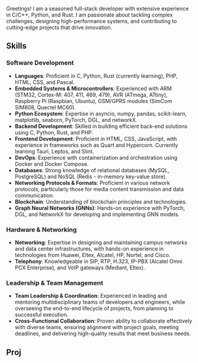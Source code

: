 Greetings! I am a seasoned full-stack developer with extensive experience in C/C++, Python, and Rust. I am passionate about tackling complex challenges, designing high-performance systems, and contributing to cutting-edge projects that drive innovation.

## Skills

### Software Development
- **Languages**: Proficient in C, Python, Rust (currently learning), PHP, HTML, CSS, and Pascal.
- **Embedded Systems & Microcontrollers**: Experienced with ARM (STM32, Cortex-M: 407, 411, 469, 479), AVR (ATmega, ATtiny), Raspberry Pi (Raspbian, Ubuntu), GSM/GPRS modules (SimCom SIM808, Quectel MC60).
- **Python Ecosystem**: Expertise in asyncio, numpy, pandas, scikit-learn, matplotlib, seaborn, PyTorch, DGL, and networkX.
- **Backend Development**: Skilled in building efficient back-end solutions using C, Python, Rust, and PHP.
- **Frontend Development**: Proficient in HTML, CSS, JavaScript, with experience in frameworks such as Quart and Hypercorn. Currently learning Tauri, Leptos, and Slint.
- **DevOps**: Experience with containerization and orchestration using Docker and Docker Compose.
- **Databases**: Strong knowledge of relational databases (MySQL, PostgreSQL) and NoSQL (Redis - in-memory key-value store).
- **Networking Protocols & Formats**: Proficient in various network protocols, particularly those for media content transmission and data communication.
- **Blockchain**: Understanding of blockchain principles and technologies.
- **Graph Neural Networks (GNNs)**: Hands-on experience with PyTorch, DGL, and NetworkX for developing and implementing GNN models.

### Hardware & Networking
- **Networking**: Expertise in designing and maintaining campus networks and data center infrastructures, with hands-on experience in technologies from Huawei, Eltex, Alcatel, HP, Nortel, and Cisco.
- **Telephony**: Knowledgeable in SIP, RTP, H.323, IP-PBX (Alcatel Omni PCX Enterprise), and VoIP gateways (Mediant, Eltex).

### Leadership & Team Management
- **Team Leadership & Coordination**: Experienced in leading and mentoring multidisciplinary teams of developers and engineers, while overseeing the end-to-end lifecycle of projects, from planning to successful execution.
- **Cross-Functional Collaboration**: Proven ability to collaborate effectively with diverse teams, ensuring alignment with project goals, meeting deadlines, and delivering high-quality results that meet business needs.

## Proj
